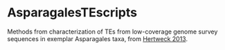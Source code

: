 AsparagalesTEscripts
====================

Methods from characterization of TEs from low-coverage genome survey sequences in exemplar Asparagales taxa, from [Hertweck 2013](http://www.nrcresearchpress.com/doi/abs/10.1139/gen-2013-0042).
